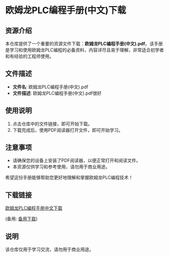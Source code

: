 # 欧姆龙PLC编程手册(中文)下载

## 资源介绍

本仓库提供了一个重要的资源文件下载：**欧姆龙PLC编程手册(中文).pdf**。该手册是学习和使用欧姆龙PLC编程的必备资料，内容详尽且易于理解，非常适合初学者和有经验的工程师使用。

## 文件描述

- **文件名**: 欧姆龙PLC编程手册(中文).pdf
- **文件描述**: 欧姆龙PLC编程手册(中文).pdf很好

## 使用说明

1. 点击仓库中的文件链接，即可开始下载。
2. 下载完成后，使用PDF阅读器打开文件，即可开始学习。

## 注意事项

- 请确保您的设备上安装了PDF阅读器，以便正常打开和阅读文件。
- 本资源仅供学习和参考使用，请勿用于商业用途。

希望这份手册能够帮助您更好地理解和掌握欧姆龙PLC编程技术！

## 下载链接
[欧姆龙PLC编程手册中文下载](https://pan.quark.cn/s/0e2b3e3e465f) 

(备用: [备用下载](https://pan.baidu.com/s/1TWcdfd1E8TJm07xcnCPM4Q?pwd=1234))

## 说明

该仓库仅用于学习交流，请勿用于商业用途。

